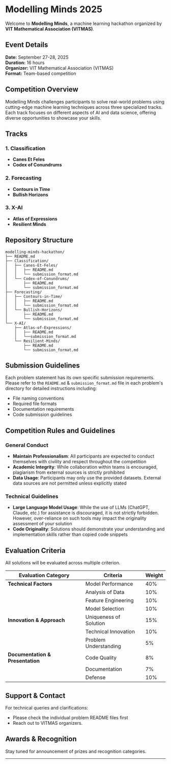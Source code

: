 # Modelling Minds 2025

Welcome to **Modelling Minds**, a machine learning hackathon organized by **VIT Mathematical Association (VITMAS)**.

## Event Details
**Date:** September 27-28, 2025  
**Duration:** 16 hours  
**Organizer:** VIT Mathematical Association (VITMAS)  
**Format:** Team-based competition

## Competition Overview
Modelling Minds challenges participants to solve real-world problems using cutting-edge machine learning techniques across three specialized tracks. Each track focuses on different aspects of AI and data science, offering diverse opportunities to showcase your skills.

## Tracks

### 1. Classification
- **Canes Et Feles**
- **Codex of Conundrums**

### 2. Forecasting
- **Contours in Time**
- **Bullish Horizons**

### 3. X-AI
- **Atlas of Expressions**
- **Resilient Minds**

## Repository Structure

```
modelling-minds-hackathon/
├── README.md
├── Classification/
│   ├── Canes-Et-Feles/
│   │   ├── README.md
│   │   └── submission_format.md
│   └── Codex-of-Conundrums/
│       ├── README.md
│       └── submission_format.md
├── Forecasting/
│   ├── Contours-in-Time/
│   │   ├── README.md
│   │   └── submission_format.md
│   └── Bullish-Horizons/
│       ├── README.md
│       └── submission_format.md
└── X-AI/
    ├── Atlas-of-Expressions/
    │   ├── README.md
    │   └──submission_format.md
    └── Resilient-Minds/
        ├── README.md
        └── submission_format.md
```


## Submission Guidelines

Each problem statement has its own specific submission requirements. Please refer to the `README.md` & `submission_format.md` file in each problem's directory for detailed instructions including:

- File naming conventions
- Required file formats
- Documentation requirements
- Code submission guidelines

## Competition Rules and Guidelines

### General Conduct
- **Maintain Professionalism**: All participants are expected to conduct themselves with civility and respect throughout the competition
- **Academic Integrity**: While collaboration within teams is encouraged, plagiarism from external sources is strictly prohibited
- **Data Usage**: Participants may only use the provided datasets. External data sources are not permitted unless explicitly stated

### Technical Guidelines
- **Large Language Model Usage**: While the use of LLMs (ChatGPT, Claude, etc.) for assistance is discouraged, it is not strictly forbidden. However, over-reliance on such tools may impact the originality assessment of your solution
- **Code Originality**: Solutions should demonstrate your understanding and implementation skills rather than copied code snippets


## Evaluation Criteria
All solutions will be evaluated across multiple criterion.

| **Evaluation Category** | **Criteria** | **Weight** |
|-------------------------|--------------|------------|
| **Technical Factors** | Model Performance | 40% |
| | Analysis of Data | 10% |
| | Feature Engineering | 10% |
| | Model Selection | 10% |
| **Innovation & Approach** | Uniqueness of Solution | 15% |
| | Technical Innovation | 10% |
| | Problem Understanding | 5% |
| **Documentation & Presentation** | Code Quality | 8% |
| | Documentation | 7% |
| | Defense | 10% |

## Support & Contact
For technical queries and clarifications:
- Please check the individual problem README files first
- Reach out to VITMAS organizers.

## Awards & Recognition
Stay tuned for announcement of prizes and recognition categories.

---

